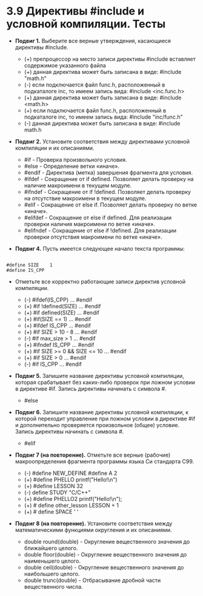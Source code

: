 # 3.9 Директивы #include и условной компиляции. Тесты

* **Подвиг 1.** Выберите все верные утверждения, касающиеся директивы #include.
  * (+) препроцессор на место записи директивы #include вставляет содержимое указанного файла
  * (+) данная директива может быть записана в виде: #include "math.h"
  * (-) если подключается файл func.h, расположенный в подкаталоге inc, то имеем запись вида: #include \<inc.func.h\>
  * (+) данная директива может быть записана в виде: #include \<math.h\>
  * (+) если подключается файл func.h, расположенный в подкаталоге inc, то имеем запись вида: #include "inc/func.h"
  * (-) данная директива может быть записана в виде: #include math.h

* **Подвиг 2.** Установите соответствия между директивами условной компиляции и их описаниями.
  * #if - Проверка произвольного условия.
  * #else - Определение ветки «иначе».
  * #endif - Директива (метка) завершения фрагмента для условия.
  * #ifdef - Сокращение от if defined. Позволяет делать проверку на наличие макроимени в текущем модуле.
  * #ifndef - Сокращение от if !defined. Позволяет делать проверку на отсутствие макроимени в текущем модуле.
  * #elif - Сокращение от else if. Позволяет делать проверку по ветке «иначе».
  * #elifdef - Сокращение от else if defined. Для реализации проверки наличия макроимени по ветке «иначе».
  * #elifndef - Сокращение от else if !defined. Для реализации проверки отсутствия макроимени по ветке «иначе».

* **Подвиг 4.**  Пусть имеется следующее начало текста программы:  

```const int max_size = 5;  
  
#define SIZE    1  
#define IS_CPP  
```  

* Отметьте все корректно работающие записи директив условной компиляции.
  * (-) #ifdef(IS_CPP) ... #endif
  * (+) #if !defined(SIZE) ... #endif
  * (+) #if defined(SIZE) ... #endif
  * (+) #if(SIZE == 1) ... #endif
  * (+) #ifdef IS_CPP ... #endif
  * (+) #if SIZE > 10 - 8 ... #endif
  * (-) #if max_size > 1 ... #endif
  * (+) #ifndef IS_CPP ... #endif
  * (+) #if SIZE >= 0 && SIZE <= 10 ... #endif
  * (+) #if SIZE > 0 ... #endif
  * (-) #if IS_CPP ... #endif

* **Подвиг 5.** Запишите название директивы условной компиляции, которая срабатывает без каких-либо проверок при ложном условии в директиве #if.
Запись директивы начинать с символа #.  
  * #else

* **Подвиг 6.** Запишите название директивы условной компиляции, к которой переходит управление при ложном условии в директиве #if и дополнительно проверяется произвольное (общее) условие.
Запись директивы начинать с символа #.  
  * #elif

* **Подвиг 7 (на повторение).** Отметьте все верные (рабочие) макроопределения фрагмента программы языка Си стандарта C99.
  * (-) #define NEW_DEFINE #define A 2
  * (+) #define PHELLO printf("Hello!\n")
  * (+) #define LESSON 32
  * (-) define STUDY "C/C++"
  * (+) #define PHELLO2 printf("Hello!\n");
  * (+) # define other_lesson LESSON + 1
  * (+) # define SPACE ' '

* **Подвиг 8 (на повторение).** Установите соответствия между математическими функциями округления и их описаниями.
  * double round(double) - Округление вещественного значения до ближайшего целого.
  * double floor(double) - Округление вещественного значения до наименьшего целого.
  * double ceil(double) - Округление вещественного значения до наибольшего целого.
  * double trunc(double) - Отбрасывание дробной части вещественного числа.
